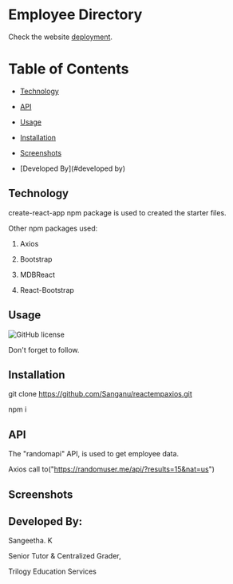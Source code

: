 # Employee Directory

Check the website [deployment]().


# Table of Contents

* [Technology](#technology)

* [API](#api)

* [Usage](#usage)

* [Installation](#installation)

* [Screenshots](#screenshots)

* [Developed By](#developed by)



## Technology
create-react-app npm package is used to created the starter files.

Other npm packages used:

1. Axios

2. Bootstrap

3. MDBReact

4. React-Bootstrap

## Usage

![GitHub license](https://img.shields.io/badge/license-MIT-green.svg)

Don't forget to follow.


## Installation

git clone https://github.com/Sanganu/reactempaxios.git

npm i

## API

The "randomapi" API, is used to get employee data.

Axios call to("https://randomuser.me/api/?results=15&nat=us")


## Screenshots





## Developed By: 

Sangeetha. K

Senior Tutor & Centralized Grader,

Trilogy Education Services
